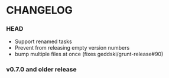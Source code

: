 # CHANGELOG

### HEAD

* Support renamed tasks
* Prevent from releasing empty version numbers
* bump multiple files at once (fixes geddski/grunt-release#90)

### v0.7.0 and older release

